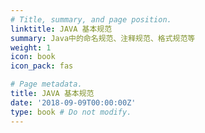 ```yaml
---
# Title, summary, and page position.
linktitle: JAVA 基本规范
summary: Java中的命名规范、注释规范、格式规范等
weight: 1
icon: book
icon_pack: fas

# Page metadata.
title: JAVA 基本规范
date: '2018-09-09T00:00:00Z'
type: book # Do not modify.
---
```



